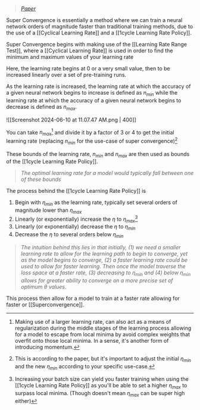 > *[Paper](https://arxiv.org/pdf/1708.07120)*

Super Convergence is essentially a method where we can train a neural network orders of magnitude faster than traditional training methods, due to the use of a [[Cyclical Learning Rate]] and a [[1cycle Learning Rate Policy]].

Super Convergence begins with making use of the [[Learning Rate Range Test]], where a [[Cyclical Learning Rate]] is used in order to find the minimum and maximum values of your learning rate

Here, the learning rate begins at 0 or a very small value, then to be increased linearly over a set of pre-training runs. 

As the learning rate is increased, the learning rate at which the accuracy of a given neural network begins to increase is defined as $n_{min}$ while the learning rate at which the accuracy of a given neural network begins to decrease is defined as $n_{max}$.

![[Screenshot 2024-06-10 at 11.07.47 AM.png | 400]]

You can take $n_{max}$[^2] and divide it by a factor of $3$ or $4$ to get the initial learning rate (replacing $n_{min}$ for the use-case of super convergence)[^1]

These bounds of the learning rate, $n_{min}$ and $n_{max}$ are then used as bounds of the [[1cycle Learning Rate Policy]].

> *The optimal learning rate for a model would typically fall between one of these bounds*

The process behind the [[1cycle Learning Rate Policy]] is

1. Begin with $\eta_{min}$ as the learning rate, typically set several orders of magnitude lower than $\eta_{max}$
2. Linearly (or exponentially) increase the $\eta$ to $\eta_{max}$[^3]
3. Linearly (or exponentially) decrease the $\eta$ to $\eta_{min}$
4. Decrease the $\eta$ to several orders below $\eta_{min}$

> *The intuition behind this lies in that initially, (1) we need a smaller learning rate to allow for the learning path to begin to converge, yet as the model begins to converge, (2) a faster learning rate could be used to allow for faster learning. Then once the model traverse the loss space at a faster rate, (3) decreasing to $\eta_{min}$ and (4) below $\eta_{min}$ allows for greater ability to converge on a more precise set of optimum $\theta$ values.*

This process then allow for a model to train at a faster rate allowing for faster or [[Superconvergence]].


[^1]: This is according to the paper, but it's important to adjust the initial $\eta_{min}$ and the new $\eta_{min}$ according to your specific use-case.

[^2]: Making use of a larger learning rate, can also act as a means of regularization during the middle stages of the learning process allowing for a model to escape from local minima by avoid complex weights that overfit onto those local minima. In a sense, it's another form of introducing momentum.

[^3]: Increasing your batch size can yield you faster training when using the [[1cycle Learning Rate Policy]] as you'll be able to set a higher $\eta_{max}$ to surpass local minima. (Though doesn't mean $\eta_{max}$ can be super high either)